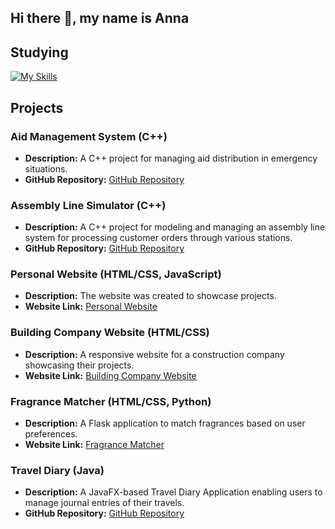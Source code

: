 ## Hi there 👋, my name is Anna

<!--
**asychikova/asychikova** is a ✨ _special_ ✨ repository because its `README.md` (this file) appears on your GitHub profile.

Here are some ideas to get you started:

- 🔭 I’m currently working on ...
- 🌱 I’m currently learning ...
- 👯 I’m looking to collaborate on ...
- 🤔 I’m looking for help with ...
- 💬 Ask me about ...
- 📫 How to reach me: ...
- 😄 Pronouns: ...
- ⚡ Fun fact: ...
-->

## Studying

[![My Skills](https://skillicons.dev/icons?i=cpp,java,py,js,html,css&theme=light)](https://skillicons.dev)

## Projects

### Aid Management System (C++)
- **Description:** A C++ project for managing aid distribution in emergency situations.
- **GitHub Repository:** [GitHub Repository](https://github.com/asychikova/OOP_part1/tree/main/AidManagementSystem)
  
### Assembly Line Simulator (C++)
- **Description:** A C++ project for modeling and managing an assembly line system for processing customer orders through various stations.
- **GitHub Repository:** [GitHub Repository](https://github.com/asychikova/OOP_part2/tree/main/PROJECT)

### Personal Website (HTML/CSS, JavaScript)
- **Description:** The website was created to showcase projects.
- **Website Link:** [Personal Website](https://sychikova1.netlify.app/)

### Building Company Website (HTML/CSS)
- **Description:** A responsive website for a construction company showcasing their projects.
- **Website Link:** [Building Company Website](https://walser.netlify.app/)

### Fragrance Matcher (HTML/CSS, Python)
- **Description:** A Flask application to match fragrances based on user preferences.
- **Website Link:** [Fragrance Matcher](https://fragmatcher.vercel.app/)

### Travel Diary (Java)
- **Description:** A JavaFX-based Travel Diary Application enabling users to manage journal entries of their travels.
- **GitHub Repository:** [GitHub Repository](https://github.com/asychikova/TravelDiary)



